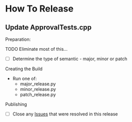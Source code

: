 <a id="top"></a>
# How To Release

## Update ApprovalTests.cpp

Preparation:

TODO Eliminate most of this...

- [ ] Determine the type of semantic - major, minor or patch 

Creating the Build

- Run one of:
  - major_release.py
  - minor_release.py
  - patch_release.py

Publishing

- [ ] Close any [Issues](https://github.com/approvals/ApprovalTests.cpp/issues) that were resolved in this release

